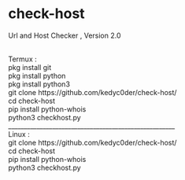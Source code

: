 # check-host
Url and Host Checker , Version 2.0 

<br>
Termux :
<br>pkg install git
<br>pkg install python
<br>pkg install python3
<br>git clone https://github.com/kedyc0der/check-host/
<br>cd check-host
<br>pip install python-whois
<br>python3 checkhost.py
<br>_____________________________________________________
<br>
Linux :
<br>git clone https://github.com/kedyc0der/check-host/
<br>cd check-host
<br>pip install python-whois
<br>python3 checkhost.py
